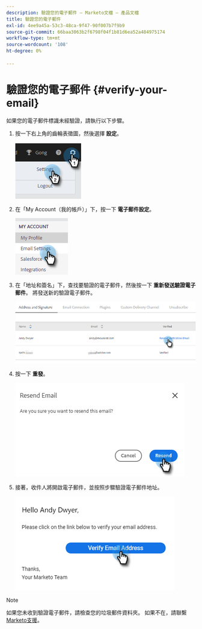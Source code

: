```yaml
---
description: 驗證您的電子郵件 — Marketo文檔 — 產品文檔
title: 驗證您的電子郵件
exl-id: 4ee9a45a-53c3-48ca-9f47-90f007b7f9b9
source-git-commit: 66baa3063b2f6798f04f1b81d6ea52a484975174
workflow-type: tm+mt
source-wordcount: '108'
ht-degree: 0%

---
```


# 驗證您的電子郵件 {#verify-your-email}

如果您的電子郵件標識未經驗證，請執行以下步驟。

1. 按一下右上角的齒輪表徵圖，然後選擇 **設定**。

   ![](assets/verify-your-email-1.png)

1. 在「My Account（我的帳戶）」下，按一下 **電子郵件設定**。

   ![](assets/verify-your-email-2.png)

1. 在「地址和簽名」下，查找要驗證的電子郵件，然後按一下 **重新發送驗證電子郵件**。 將發送新的驗證電子郵件。

   ![](assets/verify-your-email-3.png)

1. 按一下 **重發**。

   ![](assets/verify-your-email-4.png)

1. 接著，收件人將開啟電子郵件，並按照步驟驗證電子郵件地址。

   ![](assets/verify-your-email-5.png)

>[!NOTE]
>
>如果您未收到驗證電子郵件，請檢查您的垃圾郵件資料夾。 如果不在，請聯繫 [Marketo支援](https://nation.marketo.com/t5/Support/ct-p/Support)。
